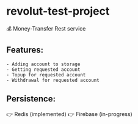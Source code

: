 # revolut-test-project
:moneybag: Money-Transfer Rest service

## Features:
	- Adding account to storage
	- Getting requested account
	- Topup for requested account
	- Withdrawal for requested account

## Persistence:
:point_right: Redis (implemented)
:point_right: Firebase (in-progress)
  
